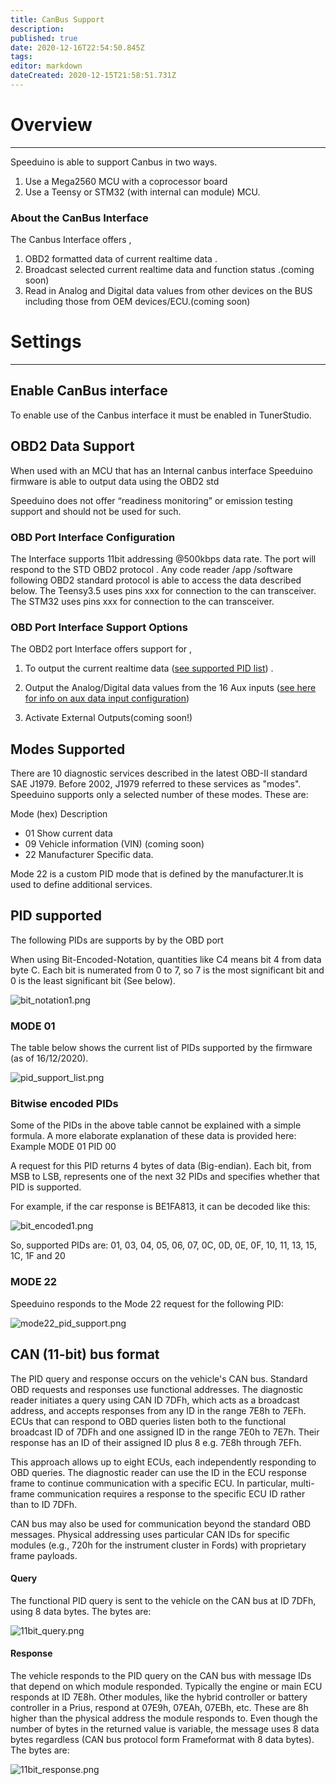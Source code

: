 ```yaml
---
title: CanBus Support
description: 
published: true
date: 2020-12-16T22:54:50.845Z
tags: 
editor: markdown
dateCreated: 2020-12-15T21:58:51.731Z
---
```


# Overview
--------

Speeduino is able to support Canbus in two ways.

1. Use a Mega2560 MCU with a coprocessor board
2. Use a Teensy or STM32 (with internal can module) MCU.

### About the CanBus Interface
The Canbus Interface offers ,

  1. OBD2 formatted data of current realtime data .
  2. Broadcast selected current realtime data and function status .(coming soon)
  3. Read in Analog and Digital data values from other devices on the BUS including those from OEM devices/ECU.(coming soon)

# Settings
--------

## Enable CanBus interface

To enable use of the Canbus interface it must be enabled in TunerStudio.

## OBD2 Data Support

When used with an MCU that has an Internal canbus interface Speeduino firmware is able to output data using the OBD2 std 

Speeduino does not offer “readiness monitoring” or emission testing support and should not be used for such.

### OBD Port Interface Configuration 

The Interface supports 11bit addressing @500kbps data rate.
The port will respond to the STD OBD2 protocol .
Any code reader /app /software following OBD2 standard protocol is able to access the data described below.
The Teensy3.5 uses pins xxx for connection to the can transceiver.
The STM32 uses pins xxx for connection to the can transceiver.

### OBD Port Interface Support Options

The OBD2 port Interface offers support for ,

   1. To output the current realtime data ([see supported PID list](CanBus_Support2#PID_supported"wikilink")) . 
   
   2. Output the Analog/Digital data values from the 16 Aux inputs ([see here for info on aux data input configuration](/en/configuration/Auxillary_IO_Configuration))
   3. Activate External Outputs(coming soon!)

## Modes Supported
 There are 10 diagnostic services described in the latest OBD-II standard SAE J1979. Before 2002, J1979 referred to these services as "modes".
 Speeduino supports only a selected number of these modes. These are:

Mode (hex) 	Description
- 01   Show current data
- 09   Vehicle information (VIN)  (coming soon)
- 22   Manufacturer Specific data.

Mode 22 is a custom PID mode that is defined by the manufacturer.It is used to define additional services.

## PID supported

The following PIDs are supports by by the OBD port

When using Bit-Encoded-Notation, quantities like C4 means bit 4 from data byte C. Each bit is numerated from 0 to 7, so 7 is the most significant bit and 0 is the least significant bit (See below).

![bit_notation1.png](/bit_notation1.png)

### MODE 01

The table below shows the current list of PIDs supported by the firmware (as of 16/12/2020).

![pid_support_list.png](/pid_support_list.png)

### Bitwise encoded PIDs

Some of the PIDs in the above table cannot be explained with a simple formula. A more elaborate explanation of these data is provided here:
Example MODE 01 PID 00

A request for this PID returns 4 bytes of data (Big-endian). Each bit, from MSB to LSB, represents one of the next 32 PIDs and specifies whether that PID is supported.

For example, if the car response is BE1FA813, it can be decoded like this:

![bit_encoded1.png](/bit_encoded1.png)

So, supported PIDs are: 01, 03, 04, 05, 06, 07, 0C, 0D, 0E, 0F, 10, 11, 13, 15, 1C, 1F and 20 

### MODE 22

Speeduino responds to the Mode 22 request for the following PID: 

![mode22_pid_support.png](/mode22_pid_support.png)

## CAN (11-bit) bus format

The PID query and response occurs on the vehicle's CAN bus. Standard OBD requests and responses use functional addresses. The diagnostic reader initiates a query using CAN ID 7DFh, which acts as a broadcast address, and accepts responses from any ID in the range 7E8h to 7EFh. ECUs that can respond to OBD queries listen both to the functional broadcast ID of 7DFh and one assigned ID in the range 7E0h to 7E7h. Their response has an ID of their assigned ID plus 8 e.g. 7E8h through 7EFh.

This approach allows up to eight ECUs, each independently responding to OBD queries. The diagnostic reader can use the ID in the ECU response frame to continue communication with a specific ECU. In particular, multi-frame communication requires a response to the specific ECU ID rather than to ID 7DFh.

CAN bus may also be used for communication beyond the standard OBD messages. Physical addressing uses particular CAN IDs for specific modules (e.g., 720h for the instrument cluster in Fords) with proprietary frame payloads.

#### Query

The functional PID query is sent to the vehicle on the CAN bus at ID 7DFh, using 8 data bytes. The bytes are:

![11bit_query.png](/11bit_query.png)

#### Response

The vehicle responds to the PID query on the CAN bus with message IDs that depend on which module responded. Typically the engine or main ECU responds at ID 7E8h. Other modules, like the hybrid controller or battery controller in a Prius, respond at 07E9h, 07EAh, 07EBh, etc. These are 8h higher than the physical address the module responds to. Even though the number of bytes in the returned value is variable, the message uses 8 data bytes regardless (CAN bus protocol form Frameformat with 8 data bytes). The bytes are:

![11bit_response.png](/11bit_response.png)



 








